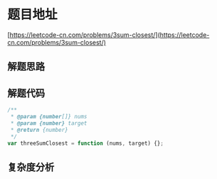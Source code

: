 # 题目地址

[https://leetcode-cn.com/problems/3sum-closest/](https://leetcode-cn.com/problems/3sum-closest/)

## 解题思路

## 解题代码

```js
/**
 * @param {number[]} nums
 * @param {number} target
 * @return {number}
 */
var threeSumClosest = function (nums, target) {};
```

## 复杂度分析
